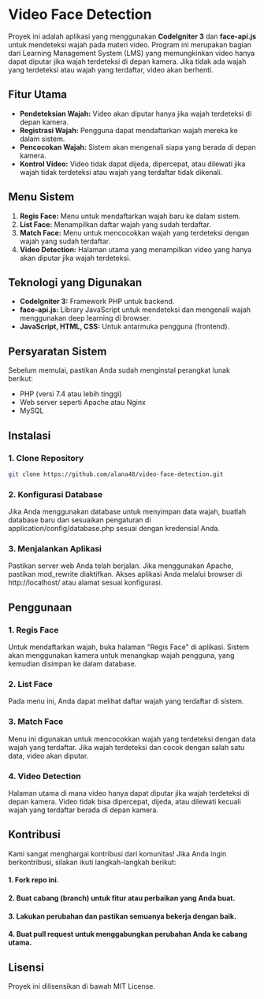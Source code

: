 # Video Face Detection

Proyek ini adalah aplikasi yang menggunakan **CodeIgniter 3** dan **face-api.js** untuk mendeteksi wajah pada materi video. Program ini merupakan bagian dari Learning Management System (LMS) yang memungkinkan video hanya dapat diputar jika wajah terdeteksi di depan kamera. Jika tidak ada wajah yang terdeteksi atau wajah yang terdaftar, video akan berhenti.

## Fitur Utama

- **Pendeteksian Wajah:** Video akan diputar hanya jika wajah terdeteksi di depan kamera.
- **Registrasi Wajah:** Pengguna dapat mendaftarkan wajah mereka ke dalam sistem.
- **Pencocokan Wajah:** Sistem akan mengenali siapa yang berada di depan kamera.
- **Kontrol Video:** Video tidak dapat dijeda, dipercepat, atau dilewati jika wajah tidak terdeteksi atau wajah yang terdaftar tidak dikenali.

## Menu Sistem

1. **Regis Face:** Menu untuk mendaftarkan wajah baru ke dalam sistem.
2. **List Face:** Menampilkan daftar wajah yang sudah terdaftar.
3. **Match Face:** Menu untuk mencocokkan wajah yang terdeteksi dengan wajah yang sudah terdaftar.
4. **Video Detection:** Halaman utama yang menampilkan video yang hanya akan diputar jika wajah terdeteksi.

## Teknologi yang Digunakan

- **CodeIgniter 3:** Framework PHP untuk backend.
- **face-api.js:** Library JavaScript untuk mendeteksi dan mengenali wajah menggunakan deep learning di browser.
- **JavaScript, HTML, CSS:** Untuk antarmuka pengguna (frontend).

## Persyaratan Sistem

Sebelum memulai, pastikan Anda sudah menginstal perangkat lunak berikut:

- PHP (versi 7.4 atau lebih tinggi)
- Web server seperti Apache atau Nginx
- MySQL 

## Instalasi

### 1. Clone Repository
```bash
git clone https://github.com/alana48/video-face-detection.git
```

### 2. Konfigurasi Database
Jika Anda menggunakan database untuk menyimpan data wajah, buatlah database baru dan sesuaikan pengaturan di application/config/database.php sesuai dengan kredensial Anda.

### 3. Menjalankan Aplikasi
Pastikan server web Anda telah berjalan. Jika menggunakan Apache, pastikan mod_rewrite diaktifkan. Akses aplikasi Anda melalui browser di http://localhost/ atau alamat sesuai konfigurasi.

## Penggunaan
### 1. Regis Face
Untuk mendaftarkan wajah, buka halaman "Regis Face" di aplikasi. Sistem akan menggunakan kamera untuk menangkap wajah pengguna, yang kemudian disimpan ke dalam database.

### 2. List Face
Pada menu ini, Anda dapat melihat daftar wajah yang terdaftar di sistem.

### 3. Match Face
Menu ini digunakan untuk mencocokkan wajah yang terdeteksi dengan data wajah yang terdaftar. Jika wajah terdeteksi dan cocok dengan salah satu data, video akan diputar.

### 4. Video Detection
Halaman utama di mana video hanya dapat diputar jika wajah terdeteksi di depan kamera. Video tidak bisa dipercepat, dijeda, atau dilewati kecuali wajah yang terdaftar berada di depan kamera.

## Kontribusi
Kami sangat menghargai kontribusi dari komunitas! Jika Anda ingin berkontribusi, silakan ikuti langkah-langkah berikut:

#### 1. Fork repo ini.

#### 2. Buat cabang (branch) untuk fitur atau perbaikan yang Anda buat.

#### 3. Lakukan perubahan dan pastikan semuanya bekerja dengan baik.

#### 4. Buat pull request untuk menggabungkan perubahan Anda ke cabang utama.

## Lisensi
Proyek ini dilisensikan di bawah MIT License.